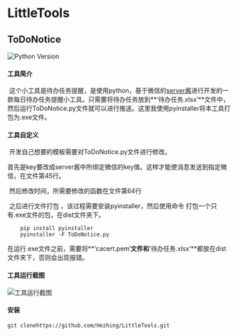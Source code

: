# LittleTools

## ToDoNotice

![Python Version](https://img.shields.io/badge/python-3.6+-blue.svg)

#### 工具简介	

​		这个小工具是待办任务提醒，是使用python，基于微信的[server酱](http://sc.ftqq.com/3.version)进行开发的一款每日待办任务提醒小工具。只需要将待办任务放到**‘待办任务.xlsx’**文件中，然后运行ToDoNotice.py文件就可以进行推送。这里我使用pyinstaller将本工具打包为.exe文件。

#### 工具自定义

​	开发自己想要的模板需要对ToDoNotice.py文件进行修改。

​	首先是key要改成server酱中所绑定微信的key值。这样才能使消息发送到指定微信，在文件第45行。

​	然后修改时间，所需要修改的函数在文件第64行

​	之后进行文件打包 ，该过程需要安装pyinstaller，然后使用命令 打包一个只有.exe文件的包，在dist文件夹下。

```
	pip install pyinstaller
	pyinstaller -F ToDoNotice.py
```

​	在运行.exe文件之前，需要将**’cacert.pem‘**文件和**’待办任务.xlsx‘**都放在dist文件夹下，否则会出现报错。

#### 工具运行截图

![工具运行截图](ToDoNotice/result/result.jpg)

#### 安装

```
git clonehttps://github.com/Hezhing/LittleTools.git
```

